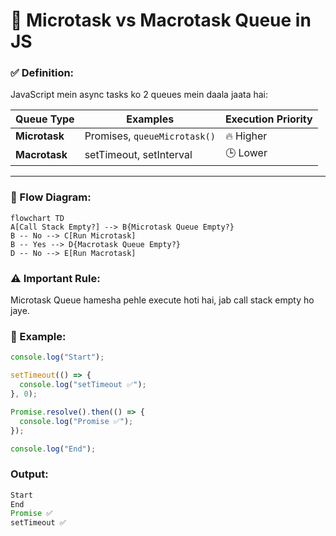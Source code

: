 # 🔹 Microtask vs Macrotask Queue in JS 

### ✅ Definition:

JavaScript mein async tasks ko 2 queues mein daala jaata hai:

| Queue Type     | Examples                    | Execution Priority |
|----------------|-----------------------------|--------------------|
| **Microtask**  | Promises, `queueMicrotask()`| 🔥 Higher           |
| **Macrotask**  | setTimeout, setInterval     | 🕒 Lower            |

---

### 🔄 Flow Diagram:

```mermaid
flowchart TD
A[Call Stack Empty?] --> B{Microtask Queue Empty?}
B -- No --> C[Run Microtask]
B -- Yes --> D{Macrotask Queue Empty?}
D -- No --> E[Run Macrotask]
```

### ⚠️ Important Rule:
Microtask Queue hamesha pehle execute hoti hai, jab call stack empty ho jaye.

### 🧠 Example:
```js
console.log("Start");

setTimeout(() => {
  console.log("setTimeout ✅");
}, 0);

Promise.resolve().then(() => {
  console.log("Promise ✅");
});

console.log("End");
```

### Output:
```js
Start
End
Promise ✅
setTimeout ✅
```